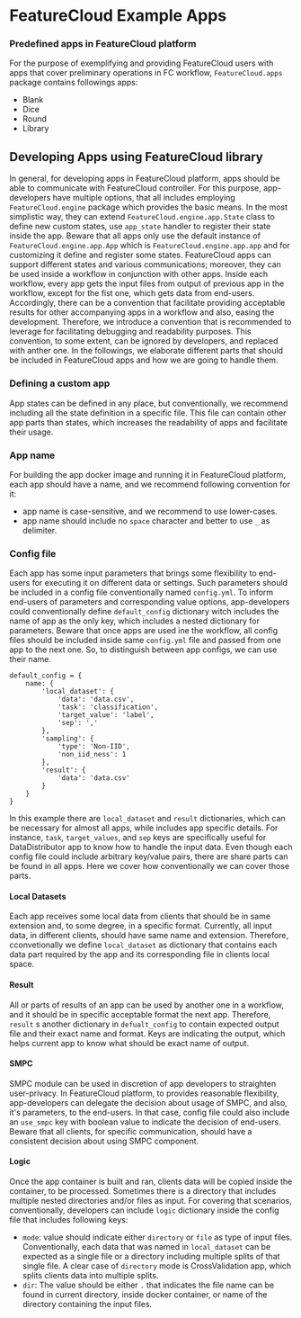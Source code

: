 # FeatureCloud Example Apps

### Predefined apps in FeatureCloud platform

For the purpose of exemplifying and providing FeatureCloud users with apps
that cover preliminary operations in FC workflow, `FeatureCloud.apps` package 
contains followings apps:
- Blank
- Dice
- Round
- Library

## Developing Apps using FeatureCloud library 
In general, for developing apps in FeatureCloud platform, apps should be able to communicate with FeatureCloud controller.
For this purpose, app-developers have multiple options, that all includes employing `FeatureCloud.engine` package which 
provides the basic means. In the most simplistic way, they can extend `FeatureCloud.engine.app.State` class to define new 
custom states, use `app_state` handler to register their state inside the app. Beware that all apps only use the default 
instance of `FeatureCloud.engine.app.App` which is `FeatureCloud.engine.app.app` and for customizing it define and register 
some states. FeatureCloud apps can support different states and various communications; moreover, they can be used inside 
a workflow in conjunction with other apps. Inside each workflow, every app gets the input files from output of previous
app in the workflow, except for the fist one, which gets data from end-users. Accordingly, there can be a convention that 
facilitate providing acceptable results for other accompanying apps in a workflow and also, easing the development. Therefore,
we introduce a convention that is recommended to leverage for facilitating debugging and readability purposes.
This convention, to some extent, can be ignored by developers, and replaced with anther one. In the followings, we elaborate
different parts that should be included in FeatureCloud apps and how we are going to handle them.

### Defining a custom app
App states can be defined in any place, but conventionally, we recommend including all the state definition in a specific file.
This file can contain other app parts than states, which increases the readability of apps and facilitate their usage.

### App name
For building the app docker image and running it in FeatureCloud platform, each app should have a name, and we recommend following 
convention for it:
- app name is case-sensitive, and we recommend to use lower-cases. 
- app name should include no `space` character and better to use `_` as delimiter.

### Config file
Each app has some input parameters that brings some flexibility to end-users for executing it on different data or settings.
Such parameters should be included in a config file conventionally named `config.yml`. To inform end-users of parameters
and corresponding value options, app-developers could conventionally define `default_config` dictionary witch includes the name 
of app as the only key, which includes a nested dictionary for parameters. Beware that once apps are used ine the workflow,
all config files should be included inside same `config.yml` file and passed from one app to the next one. So, to distinguish
between app configs, we can use their name. 

```angular2html
default_config = {
    name: {
        'local_dataset': {
            'data': 'data.csv',
            'task': 'classification',
            'target_value': 'label',
            'sep': ','
        },
        'sampling': {
            'type': 'Non-IID',
            'non_iid_ness': 1
        },
        'result': {
            'data': 'data.csv'
        }
    }
}
```
In this example there are `local_dataset` and `result` dictionaries, which can be necessary for almost all apps, while includes
app specific details. For instance, `task`, `target_values`, and `sep` keys are specifically useful for DataDistributor app
to know how to handle the input data. Even though each config file could include arbitrary key/value pairs, there are  share parts can be found in all apps.
Here we cover how conventionally we can cover those parts.

#### Local Datasets
Each app receives some local data from clients that should be in same extension and, to some degree, in a specific format.
Currently, all input data, in different clients, should have same name and extension. Therefore, cconvetionally we define 
`local_dataset` as dictionary that contains each data part required by the app and its corresponding file in clients local 
space.

#### Result
All or parts of results of an app can be used by another one in a workflow, and it should be in specific acceptable format 
the next app. Therefore, `result` s another dictionary in `defualt_config` to contain expected output file and their exact name and 
format. Keys are indicating the output, which helps current app to know what should be exact name of output.

#### SMPC
SMPC module can be used in discretion of app developers to straighten user-privacy. In FeatureCloud platform,
to provides reasonable flexibility, app-developers can delegate the decision about usage of SMPC, and also, it's parameters,
to the end-users. In that case, config file could also include an `use_smpc` key with boolean value to indicate the decision of
end-users. Beware that all clients, for specific communication, should have a consistent decision about using SMPC component.

#### Logic
Once the app container is built and ran, clients data will be copied inside the container, to be processed. Sometimes
there is a directory that includes multiple nested directories and/or files as input. For covering that scenarios,
conventionally, developers can include `logic` dictionary inside the config file that includes following keys:
- `mode`: value should indicate either `directory` or `file` as type of input files. Conventionally, each data that was
named in `local_dataset` can be expected as a single file or a directory including multiple splits of that single file.
A clear case of `directory` mode is CrossValidation app, which splits clients data into multiple splits.
- `dir`: The value should be either `.` that indicates the file name can be found in current directory, inside docker container, 
or name of the directory containing the input files. 


